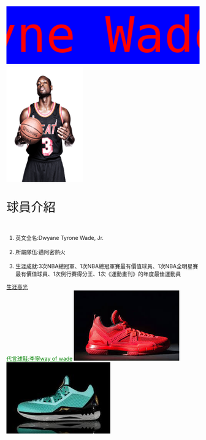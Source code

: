 <style>
  .redtext{
  color:red;
  }
  .bluetext{
  color:blue;
  }
  .smallimage{
  width:200px;
  height:300px;
  }
  
  h{
  font-size:128px;
  font-family:Monospace;
  }
  p{
  font-size:32px;
  }
  

</style>


<marquee direction="right" height="150" scrollamount="3" behavior="alternate" bgcolor="blue"><h class="redtext" >Dwayne Wade</h></marquee>
<img src="https://raw.githubusercontent.com/k1o2l3i4n5/k1o2l3i4n5.github.io/master/dwyane-wade.png" class="smallimage" alt="hello">
<p>球員介紹</p>
<ol>
  <li>英文全名:Dwyane Tyrone Wade, Jr.</li>
  <li>所屬隊伍:邁阿密熱火</li>
  <li>生涯成就:3次NBA總冠軍、1次NBA總冠軍賽最有價值球員、1次NBA全明星賽最有價值球員、1次例行賽得分王、1次《運動畫刊》的年度最佳運動員</li>
</ol> 
<a href="https://www.youtube.com/watch?v=5T4xVmiOJwg" target=" blank" title="生涯高光">生涯高光</a><br>
<u style="color:green">代言球鞋:李寧way of wade</u>
<img src="https://raw.githubusercontent.com/k1o2l3i4n5/k1o2l3i4n5.github.io/master/%E4%B8%8B%E8%BC%89%20(1).jpg" alt="wayofwade">
<img src="https://raw.githubusercontent.com/k1o2l3i4n5/k1o2l3i4n5.github.io/master/%E4%B8%8B%E8%BC%89.jpg" alt="wayofwade">
